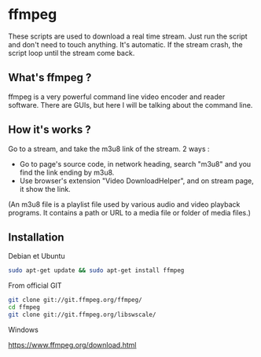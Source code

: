 # ffmpeg
These scripts are used to download a real time stream. Just run the script and don't need to touch anything. It's automatic. If the stream crash, the script loop until the stream come back.


## What's ffmpeg ?
ffmpeg is a very powerful command line video encoder and reader software. There are GUIs, but here I will be talking about the command line.

## How it's works ?
Go to a stream, and take the m3u8 link of the stream. 2 ways : 
-   Go to page's source code, in network heading, search "m3u8" and you find the link ending by m3u8.
-   Use browser's extension "Video DownloadHelper", and on stream page, it show the link.

(An m3u8 file is a playlist file used by various audio and video playback programs. It contains a path or URL to a media file or folder of media files.)

## Installation

Debian et Ubuntu

```sh
sudo apt-get update && sudo apt-get install ffmpeg
```

From official GIT
```sh
git clone git://git.ffmpeg.org/ffmpeg/
cd ffmpeg
git clone git://git.ffmpeg.org/libswscale/
```

Windows

https://www.ffmpeg.org/download.html
